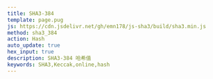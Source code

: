 ```yaml
---
title: SHA3-384
template: page.pug
js: https://cdn.jsdelivr.net/gh/emn178/js-sha3/build/sha3.min.js
method: sha3_384
action: Hash
auto_update: true
hex_input: true
description: SHA3-384 哈希值
keywords: SHA3,Keccak,online,hash
---
```

